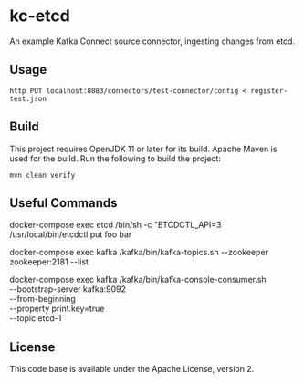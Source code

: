 # kc-etcd

An example Kafka Connect source connector, ingesting changes from etcd.

## Usage

```shell
http PUT localhost:8083/connectors/test-connector/config < register-test.json
```

## Build

This project requires OpenJDK 11 or later for its build.
Apache Maven is used for the build.
Run the following to build the project:

```shell
mvn clean verify
```

## Useful Commands

docker-compose exec etcd /bin/sh -c "ETCDCTL_API=3 /usr/local/bin/etcdctl put foo bar

docker-compose exec kafka /kafka/bin/kafka-topics.sh --zookeeper zookeeper:2181 --list

docker-compose exec kafka /kafka/bin/kafka-console-consumer.sh \
    --bootstrap-server kafka:9092 \
    --from-beginning \
    --property print.key=true \
    --topic etcd-1

## License

This code base is available under the Apache License, version 2.
